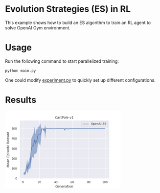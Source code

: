# Evolution Strategies (ES) in RL

This example shows how to build an ES algorithm to train an RL agent to solve OpenAI Gym environment. 

# Usage

Run the following command to start parallelized training:

```bash
python main.py
```

One could modify [experiment.py](./experiment.py) to quickly set up different configurations. 

# Results

<img src='data/CartPole-v1.png' width='75%'>
